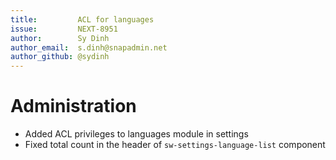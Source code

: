 ```yaml
---
title:         ACL for languages
issue:         NEXT-8951
author:        Sy Dinh
author_email:  s.dinh@snapadmin.net
author_github: @sydinh
---
```

# Administration
* Added ACL privileges to languages module in settings
* Fixed total count in the header of `sw-settings-language-list` component
